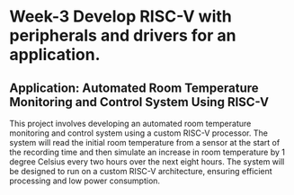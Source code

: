 # Week-3 Develop RISC-V with peripherals and drivers for an application.
## Application: Automated Room Temperature Monitoring and Control System Using RISC-V
This project involves developing an automated room temperature monitoring and control system using a custom RISC-V processor. The system will read the initial room temperature from a sensor at the start of the recording time and then simulate an increase in room temperature by 1 degree Celsius every two hours over the next eight hours. The system will be designed to run on a custom RISC-V architecture, ensuring efficient processing and low power consumption.

